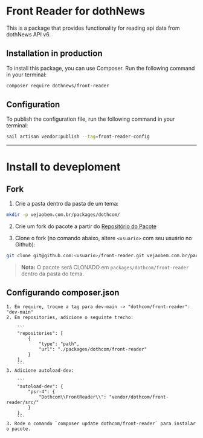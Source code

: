 # Front Reader for dothNews

This is a package that provides functionality for reading api data from dothNews API v6.

## Installation in production

To install this package, you can use Composer. Run the following command in your terminal:

```bash
composer require dothnews/front-reader
```

## Configuration

To publish the configuration file, run the following command in your terminal:

```bash
sail artisan vendor:publish --tag=front-reader-config
```

---

# Install to deveploment 

## Fork

1. Crie a pasta dentro da pasta de um tema:

```bash
mkdir -p vejaobem.com.br/packages/dothcom/
```

2. Crie um fork do pacote a partir do [Repositório do Pacote](https://github.com/dothcom/front-reader)

3. Clone o fork (no comando abaixo, altere `<usuario>` com seu usuário no Github):

```bash
git clone git@github.com:<usuario>/front-reader.git vejaobem.com.br/packages/dothcom/front-reader
```

> **Nota:** O pacote será CLONADO em `packages/dothcom/front-reader` dentro da pasta do tema.


## Configurando composer.json

    1. Em require, troque a tag para dev-main -> "dothcom/front-reader": "dev-main"
    2. Em repositories, adicione o seguinte trecho:
    
        ```
        "repositories": [
            {
                "type": "path",
                "url": "./packages/dothcom/front-reader"
            }
        ],
        ```
    3. Adicione autoload-dev:
    
        ```
        "autoload-dev": {
            "psr-4": {
                "Dothcom\\FrontReader\\": "vendor/dothcom/front-reader/src/"
            }
        },
        ```
    3. Rode o comando `composer update dothcom/front-reader` para instalar o pacote.
